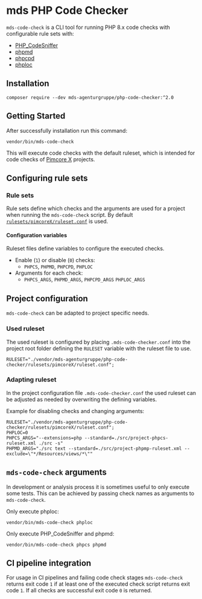 # mds PHP Code Checker
`mds-code-check` is a CLI tool for running PHP 8.x code checks with configurable rule sets with:
- [PHP_CodeSniffer](https://github.com/squizlabs/PHP_CodeSniffer)
- [phpmd](https://github.com/phpmd/phpmd)
- [phpcpd](https://github.com/sebastianbergmann/phpcpd)
- [phploc](https://github.com/sebastianbergmann/phploc)

## Installation
```
composer require --dev mds-agenturgruppe/php-code-checker:^2.0
```

## Getting Started
After successfully installation run this command:
```
vendor/bin/mds-code-check
```
This will execute code checks with the default ruleset, which is intended for code checks of [Pimcore X](https://github.com/pimcore) projects.

## Configuring rule sets

### Rule sets
Rule sets define which checks and the arguments are used for a project when running the `mds-code-check` script. By
default [`rulesets/pimcoreX/ruleset.conf`](rulesets/pimcoreX/ruleset.conf) is used.

#### Configuration variables
Ruleset files define variables to configure the executed checks.
- Enable (`1`) or disable (`0`) checks:
    - `PHPCS`, `PHPMD`, `PHPCPD`, `PHPLOC`
- Arguments for each check:
    - `PHPCS_ARGS`, `PHPMD_ARGS`, `PHPCPD_ARGS` `PHPLOC_ARGS`

## Project configuration
`mds-code-check` can be adapted to project specific needs.

### Used ruleset
The used ruleset is configured by placing `.mds-code-checker.conf` into the project root folder defining the `RULESET` variable with the ruleset file to use.
```
RULESET="./vendor/mds-agenturgruppe/php-code-checker/rulesets/pimcoreX/ruleset.conf";
```

### Adapting ruleset
In the project configuration file `.mds-code-checker.conf` the used ruleset can be adjusted as needed by overwriting the defining variables.

Example for disabling checks and changing arguments:
```
RULESET="./vendor/mds-agenturgruppe/php-code-checker/rulesets/pimcoreX/ruleset.conf";
PHPLOC=0
PHPCS_ARGS="--extensions=php --standard=./src/project-phpcs-ruleset.xml ./src -s"
PHPMD_ARGS="./src text --standard=./src/project-phpmp-ruleset.xml --exclude=\"*/Resources/views/*\""
```

## `mds-code-check` arguments
In development or analysis process it is sometimes useful to only execute some tests. This can be achieved by passing check names as arguments to `mds-code-check`.

Only execute phploc:
```
vendor/bin/mds-code-check phploc
```

Only execute PHP_CodeSniffer and phpmd:
```
vendor/bin/mds-code-check phpcs phpmd
```

## CI pipeline integration
For usage in CI pipelines and failing code check stages `mds-code-check` returns exit code `1` if at least one of the executed check script returns exit code `1`. If all checks are successful exit code `0` is returned.
